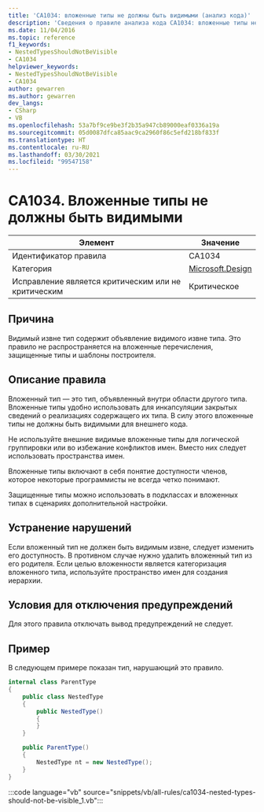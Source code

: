 ```yaml
---
title: 'CA1034: вложенные типы не должны быть видимыми (анализ кода)'
description: 'Сведения о правиле анализа кода CA1034: вложенные типы не должны быть видимыми.'
ms.date: 11/04/2016
ms.topic: reference
f1_keywords:
- NestedTypesShouldNotBeVisible
- CA1034
helpviewer_keywords:
- NestedTypesShouldNotBeVisible
- CA1034
author: gewarren
ms.author: gewarren
dev_langs:
- CSharp
- VB
ms.openlocfilehash: 53a7bf9ce9be3f2b35a947cb89000eaf0336a19a
ms.sourcegitcommit: 05d0087dfca85aac9ca2960f86c5efd218bf833f
ms.translationtype: HT
ms.contentlocale: ru-RU
ms.lasthandoff: 03/30/2021
ms.locfileid: "99547158"
---
```

# <a name="ca1034-nested-types-should-not-be-visible"></a>CA1034. Вложенные типы не должны быть видимыми

| Элемент                                     | Значение            |
|------------------------------------------|------------------|
| Идентификатор правила                                   | CA1034           |
| Категория                                 | [Microsoft.Design](design-warnings.md) |
| Исправление является критическим или не критическим | Критическое         |

## <a name="cause"></a>Причина

Видимый извне тип содержит объявление видимого извне типа. Это правило не распространяется на вложенные перечисления, защищенные типы и шаблоны построителя.

## <a name="rule-description"></a>Описание правила

Вложенный тип — это тип, объявленный внутри области другого типа. Вложенные типы удобно использовать для инкапсуляции закрытых сведений о реализациях содержащего их типа. В силу этого вложенные типы не должны быть видимыми для внешнего кода.

Не используйте внешние видимые вложенные типы для логической группировки или во избежание конфликтов имен. Вместо них следует использовать пространства имен.

Вложенные типы включают в себя понятие доступности членов, которое некоторые программисты не всегда четко понимают.

Защищенные типы можно использовать в подклассах и вложенных типах в сценариях дополнительной настройки.

## <a name="how-to-fix-violations"></a>Устранение нарушений

Если вложенный тип не должен быть видимым извне, следует изменить его доступность. В противном случае нужно удалить вложенный тип из его родителя. Если целью вложенности является категоризация вложенного типа, используйте пространство имен для создания иерархии.

## <a name="when-to-suppress-warnings"></a>Условия для отключения предупреждений

Для этого правила отключать вывод предупреждений не следует.

## <a name="example"></a>Пример

В следующем примере показан тип, нарушающий это правило.

```csharp
internal class ParentType
{
    public class NestedType
    {
        public NestedType()
        {
        }
    }

    public ParentType()
    {
        NestedType nt = new NestedType();
    }
}
```

:::code language="vb" source="snippets/vb/all-rules/ca1034-nested-types-should-not-be-visible_1.vb":::
